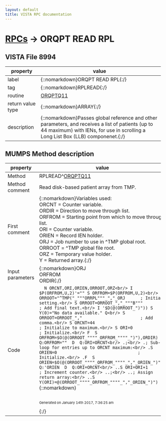 ```yaml
---
layout: default
title: VISTA RPC documentation
---
```




# [RPCs](TableOfContent.md) &#8594; ORQPT READ RPL 


 ## VISTA File 8994 


 property | value 
--- | --- 
 label | {::nomarkdown}ORQPT READ RPL{:/}
 tag | {::nomarkdown}RPLREAD{:/}
 routine | [ORQPTQ11](http://code.osehra.org/dox/Routine_ORQPTQ11_source.html)
 return value type | {::nomarkdown}ARRAY{:/}
 description | {::nomarkdown}Passes global reference and other parameters, and receives a list of patients (up to 44 maximum) with IENs, for use in scrolling a Long List Box (LLB) componenet.{:/}


## MUMPS Method description

 property | value 
 --- | --- 
 Method | RPLREAD^[ORQPTQ11](http://code.osehra.org/dox/Routine_ORQPTQ11_source.html)
 Method comment | Read disk-based patient array from TMP.
 First comment | {::nomarkdown}Variables used:<br/>ORCNT   = Counter variable.<br/>ORDIR   = Direction to move through list.<br/>ORFROM  = Starting point from which to move through list.<br/>ORI     = Counter variable.<br/>ORIEN   = Record IEN holder.<br/>ORJ     = Job number to use in ^TMP global root.<br/>ORROOT  = ^TMP global file root.<br/>ORZ     = Temporary value holder.<br/>Y       = Returned array.{:/}
 Input parameters | {::nomarkdown}ORJ<br/>ORFROM<br/>ORDIR{:/}
 Code | ```  N ORCNT,ORI,ORIEN,ORROOT,ORZ<br/> I $P(ORFROM,U,2)'="" S ORFROM=$P(ORFROM,U,2)<br/> S ORROOT="^TMP("_"""ORRPL"""_","_ORJ      ; Initial setting.<br/> S ORROOT=ORROOT_","_"""B"""               ; Add final text.<br/> I '$D(@(ORROOT_")")) S Y(0)="No data available." Q<br/> S ORROOT=ORROOT_","                       ; Add comma.<br/> S ORCNT=44                                ; Initialize to maximum.<br/> S ORI=0                                   ; Initialize.<br/> F  S ORFROM=$O(@(ORROOT_""""_ORFROM_""""_")"),ORDIR) Q:ORFROM=""  D  Q:ORI=ORCNT<br/> .;<br/> .; Sub-loop for entries up to ORCNT maximum:<br/> .S ORIEN=0                                ; Initialize.<br/> .F  S ORIEN=$O(@(ORROOT_""""_ORFROM_""""_","_ORIEN_")")) Q:'ORIEN  D  Q:ORI=ORCNT<br/> ..S ORI=ORI+1                             ; Increment counter.<br/> ..;<br/> ..; Assign return array:<br/> ..S Y(ORI)=@(ORROOT_""""_ORFROM_""""_","_ORIEN_")")```{::nomarkdown} <br/><br/><p style="font-size: 11px">Generated on January 14th 2017, 7:36:25 am</p>{:/}
